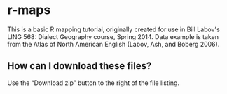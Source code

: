 r-maps
======
This is a basic R mapping tutorial, originally created for use in Bill Labov's
LING 568: Dialect Geography course, Spring 2014. Data example is taken from
the Atlas of North American English (Labov, Ash, and Boberg 2006).

## How can I download these files?

Use the “Download zip” button to the right of the file listing.
